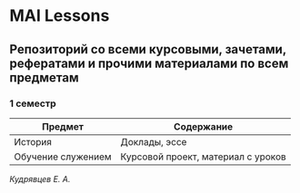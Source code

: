 # MAI Lessons
## Репозиторий со всеми курсовыми, зачетами, рефератами и прочими материалами по всем предметам

### **1 семестр**
Предмет|Содержание
-|-
История|Доклады, эссе
Обучение служением|Курсовой проект, материал с уроков


*Кудрявцев Е. А.*